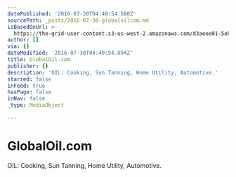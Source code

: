 ```yaml
---
datePublished: '2016-07-30T04:40:54.580Z'
sourcePath: _posts/2016-07-30-globaloilcom.md
isBasedOnUrl: >-
  https://the-grid-user-content.s3-us-west-2.amazonaws.com/d3aeee01-5eb8-44b1-bcf7-275e5d6aa034.jpg
author: []
via: {}
dateModified: '2016-07-30T04:40:54.094Z'
title: GlobalOil.com
publisher: {}
description: 'OIL: Cooking, Sun Tanning, Home Utility, Automotive.'
starred: false
inFeed: true
hasPage: false
inNav: false
_type: MediaObject

---
```

# GlobalOil.com

OIL: Cooking, Sun Tanning, Home Utility, Automotive.